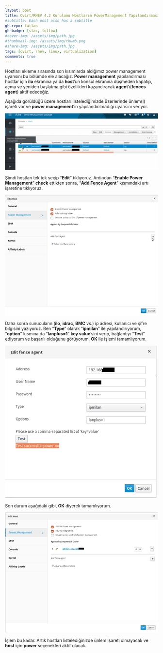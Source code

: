 ```yaml
---
layout: post
title: Ovirt/RHEV 4.2 Kurulumu Hostların PowerManagement Yapılandırması - Bölüm 3
#subtitle: Each post also has a subtitle
gh-repo: fatlan
gh-badge: [star, follow]
#cover-img: /assets/img/path.jpg
#thumbnail-img: /assets/img/thumb.png
#share-img: /assets/img/path.jpg
tags: [ovirt, rhev, linux, virtualization]
comments: true
---
```

Hostları ekleme sırasında son kısımlarda aldığımız power management uyarısını bu bölümde ele alacağız. **Power management** yapılandırması hostlar için **ilo** ekranına ya da **host**’un konsol ekranına düşmeden kapatıp, açma ve yeniden başlatma gibi özellikleri kazandıracak **agent**’ı(**fences agent**) aktif edeceğiz.

Aşağıda görüldüğü üzere hostları listelediğimizde üzerlerinde ünlem(!) işareti var ve **power management**’ın yapılandırılmadığı uyarısını veriyor.

![Crepe](/assets/img/ovirt42-powe-man/ovirt42-pm01.png)

Şimdi hostları tek tek seçip “**Edit**” tıklıyoruz. Ardından “**Enable Power Management**” **check** ettikten sonra, “**Add Fence Agent**” kısmındaki artı işaretine tıklıyoruz.

![Crepe](/assets/img/ovirt42-powe-man/ovirt42-pm02.png)

Daha sonra sunucuların (**ilo**, **idrac**, **BMC** vs.) ip adresi, kullanıcı ve şifre bilgisini yazıyoruz. Ben “**Type**” olarak “**ipmilan**” ile yapılandırıyorum, “**option**” kısmına da “**lanplus=1**” **key value**’sini verip, bağlantıyı “**Test**” ediyorum ve başarılı olduğunu görüyorum. **OK** ile işlemi tamamlıyorum.

![Crepe](/assets/img/ovirt42-powe-man/ovirt42-pm03.png)

Son durum aşağıdaki gibi, **OK** diyerek tamamlıyorum.

![Crepe](/assets/img/ovirt42-powe-man/ovirt42-pm04.png)

İşlem bu kadar. Artık hostları listelediğinizde ünlem işareti olmayacak ve **host** için **power** seçenekleri aktif olacak.